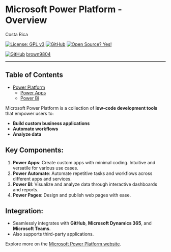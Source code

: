 # Microsoft Power Platform - Overview 

Costa Rica

[![License: GPL v3](https://img.shields.io/badge/License-GPLv3-blue.svg)](https://www.gnu.org/licenses/gpl-3.0)
[![GitHub](https://badgen.net/badge/icon/github?icon=github&label)](https://github.com) [![Open Source? Yes!](https://badgen.net/badge/Open%20Source%20%3F/Yes%21/blue?icon=github)](https://github.com/Naereen/badges/)

[![GitHub](https://img.shields.io/badge/--181717?logo=github&logoColor=ffffff)](https://github.com/)
[brown9804](https://github.com/brown9804)

-------------

## Table of Contents

- [Power Platform](./3_PowerPlatform/) <br/>
    - [Power Apps](./3_PowerPlatform/Power%20Apps/) <br/>
    - [Power Bi](./3_PowerPlatform/Power%20BI/) <br/>

Microsoft Power Platform is a collection of **low-code development tools** that empower users to:
- **Build custom business applications**
- **Automate workflows**
- **Analyze data**

## Key Components:

1. **Power Apps**: Create custom apps with minimal coding. Intuitive and versatile for various use cases.
2. **Power Automate**: Automate repetitive tasks and workflows across different apps and services.
3. **Power BI**: Visualize and analyze data through interactive dashboards and reports.
4. **Power Pages**: Design and publish web pages with ease.

## Integration:
- Seamlessly integrates with **GitHub**, **Microsoft Dynamics 365**, and **Microsoft Teams**.
- Also supports third-party applications.

Explore more on the [Microsoft Power Platform website](https://www.microsoft.com/en-us/power-platform/).

